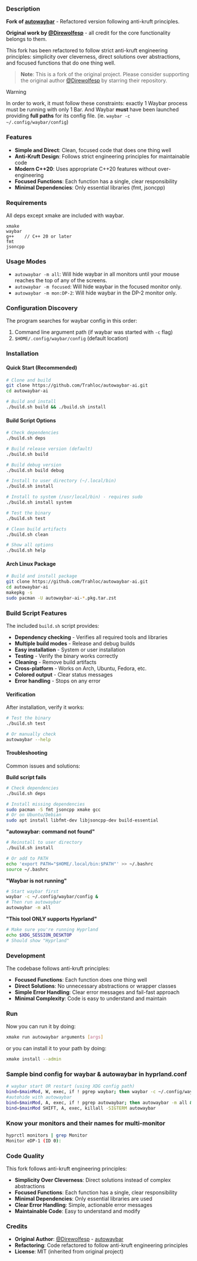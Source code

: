 ### Description
**Fork of [autowaybar](https://github.com/Direwolfesp/autowaybar)** - Refactored version following anti-kruft principles.

**Original work by [@Direwolfesp](https://github.com/Direwolfesp)** - all credit for the core functionality belongs to them.

This fork has been refactored to follow strict anti-kruft engineering principles: simplicity over cleverness, direct solutions over abstractions, and focused functions that do one thing well.

> **Note**: This is a fork of the original project. Please consider supporting the original author [@Direwolfesp](https://github.com/Direwolfesp) by starring their repository.

> [!Warning]
> In order to work, it must follow these constraints: exactly 1 Waybar process must be running with only 1 Bar. And Waybar **must** have been launched providing **full paths** for its config file. (ie. `waybar -c ~/.config/waybar/config`)

### Features
- **Simple and Direct**: Clean, focused code that does one thing well
- **Anti-Kruft Design**: Follows strict engineering principles for maintainable code
- **Modern C++20**: Uses appropriate C++20 features without over-engineering
- **Focused Functions**: Each function has a single, clear responsibility
- **Minimal Dependencies**: Only essential libraries (fmt, jsoncpp)

### Requirements
All deps except xmake are included with waybar.
```
xmake
waybar
g++    // C++ 20 or later
fmt     
jsoncpp 
``` 


### Usage Modes
- `autowaybar -m all`: Will hide waybar in all monitors until your mouse reaches the top of any of the screens.
- `autowaybar -m focused`: Will hide waybar in the focused monitor only. 
- `autowaybar -m mon:DP-2`: Will hide waybar in the DP-2 monitor only.

### Configuration Discovery
The program searches for waybar config in this order:
1. Command line argument path (if waybar was started with `-c` flag)
2. `$HOME/.config/waybar/config` (default location) 

### Installation

#### **Quick Start (Recommended)**
```bash
# Clone and build
git clone https://github.com/Trahloc/autowaybar-ai.git
cd autowaybar-ai

# Build and install
./build.sh build && ./build.sh install
```

#### **Build Script Options**
```bash
# Check dependencies
./build.sh deps

# Build release version (default)
./build.sh build

# Build debug version
./build.sh build debug

# Install to user directory (~/.local/bin)
./build.sh install

# Install to system (/usr/local/bin) - requires sudo
./build.sh install system

# Test the binary
./build.sh test

# Clean build artifacts
./build.sh clean

# Show all options
./build.sh help
```

#### **Arch Linux Package**
```bash
# Build and install package
git clone https://github.com/Trahloc/autowaybar-ai.git
cd autowaybar-ai
makepkg -s
sudo pacman -U autowaybar-ai-*.pkg.tar.zst
```

### Build Script Features
The included `build.sh` script provides:
- **Dependency checking** - Verifies all required tools and libraries
- **Multiple build modes** - Release and debug builds
- **Easy installation** - System or user installation
- **Testing** - Verify the binary works correctly
- **Cleaning** - Remove build artifacts
- **Cross-platform** - Works on Arch, Ubuntu, Fedora, etc.
- **Colored output** - Clear status messages
- **Error handling** - Stops on any error

#### **Verification**
After installation, verify it works:
```bash
# Test the binary
./build.sh test

# Or manually check
autowaybar --help
```

#### **Troubleshooting**
Common issues and solutions:

**Build script fails**
```bash
# Check dependencies
./build.sh deps

# Install missing dependencies
sudo pacman -S fmt jsoncpp xmake gcc
# Or on Ubuntu/Debian
sudo apt install libfmt-dev libjsoncpp-dev build-essential
```

**"autowaybar: command not found"**
```bash
# Reinstall to user directory
./build.sh install

# Or add to PATH
echo 'export PATH="$HOME/.local/bin:$PATH"' >> ~/.bashrc
source ~/.bashrc
```

**"Waybar is not running"**
```bash
# Start waybar first
waybar -c ~/.config/waybar/config &
# Then run autowaybar
autowaybar -m all
```

**"This tool ONLY supports Hyprland"**
```bash
# Make sure you're running Hyprland
echo $XDG_SESSION_DESKTOP
# Should show "Hyprland"
```

### Development
The codebase follows anti-kruft principles:
- **Focused Functions**: Each function does one thing well
- **Direct Solutions**: No unnecessary abstractions or wrapper classes
- **Simple Error Handling**: Clear error messages and fail-fast approach
- **Minimal Complexity**: Code is easy to understand and maintain
### Run
Now you can run it by doing:
```bash
xmake run autowaybar arguments [args]
```
or you can install it to your path by doing:
```bash
xmake install --admin
```
### Sample bind config for waybar & autowaybar in hyprland.conf
```bash
# waybar start OR restart (using XDG config path)
bind=$mainMod, W, exec, if ! pgrep waybar; then waybar -c ~/.config/waybar/config & else killall -SIGUSR2 waybar & fi
#autohide with autowaybar
bind=$mainMod, A, exec, if ! pgrep autowaybar; then autowaybar -m all & fi
bind=$mainMod SHIFT, A, exec, killall -SIGTERM autowaybar
```
### Know your monitors and their names for multi-monitor
```bash
hyprctl monitors | grep Monitor
Monitor eDP-1 (ID 0):
```

### Code Quality
This fork follows anti-kruft engineering principles:
- **Simplicity Over Cleverness**: Direct solutions instead of complex abstractions
- **Focused Functions**: Each function has a single, clear responsibility
- **Minimal Dependencies**: Only essential libraries are used
- **Clear Error Handling**: Simple, actionable error messages
- **Maintainable Code**: Easy to understand and modify

### Credits
- **Original Author**: [@Direwolfesp](https://github.com/Direwolfesp) - [autowaybar](https://github.com/Direwolfesp/autowaybar)
- **Refactoring**: Code refactored to follow anti-kruft engineering principles
- **License**: MIT (inherited from original project)
